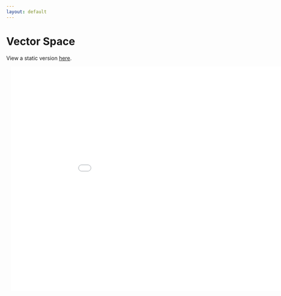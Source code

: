 ```yaml
---
layout: default
---
```


# Vector Space
View a static version <a href="https://books.alessandroferrari.live/umap.png">here</a>.

<div style="width: 100vw; position: relative; left: calc(-25vw + 50%); max-width: 1000px;">
<iframe src="/plotly-out.html" width="100%" height="600" style="border:none;"></iframe>
<div>


